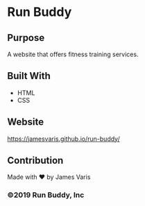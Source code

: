 # Run Buddy

## Purpose
A website that offers fitness training services.

## Built With
* HTML
* CSS

## Website
https://jamesvaris.github.io/run-buddy/

## Contribution
Made with ❤️ by James Varis


### ©️2019 Run Buddy, Inc 
